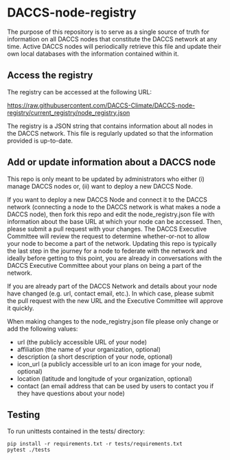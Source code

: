 # DACCS-node-registry

The purpose of this repository is to serve as a single source of truth for information on all DACCS nodes that 
constitute the DACCS network at any time. Active DACCS nodes will periodically retrieve this file and update their 
own local databases with the information contained within it.

## Access the registry

The registry can be accessed at the following URL:

https://raw.githubusercontent.com/DACCS-Climate/DACCS-node-registry/current_registry/node_registry.json

The registry is a JSON string that contains information about all nodes in the DACCS network. This file is regularly
updated so that the information provided is up-to-date.

## Add or update information about a DACCS node

This repo is only meant to be updated by administrators who either (i) manage DACCS nodes or, (ii) want to deploy a 
new DACCS Node. 

If you want to deploy a new DACCS Node and connect it to the DACCS network (connecting a node to the DACCS network 
is what makes a node a DACCS node), then fork this repo and edit the node_registry.json file with information about 
the base URL at which your node can be accessed. Then, please submit a pull request with your changes. The DACCS 
Executive Committee will review the request to determine whether-or-not to allow your node to become a part of the 
network. Updating this repo is typically the last step in the journey for a node to federate with the network and 
ideally before getting to this point, you are already in conversations with the DACCS Executive Committee about your 
plans on being a part of the network.

If you are already part of the DACCS Network and details about your node have changed (e.g. url, contact email, etc.). 
In which case, please submit the pull request with the new URL and the Executive Committee will approve it quickly.

When making changes to the node_registry.json file please only change or add the following values:
  - url (the publicly accessible URL of your node)
  - affiliation (the name of your organization, optional)
  - description (a short description of your node, optional)
  - icon_url (a publicly accessible url to an icon image for your node, optional)
  - location (latitude and longitude of your organization, optional)
  - contact (an email address that can be used by users to contact you if they have questions about your node)

## Testing

To run unittests contained in the tests/ directory:

```shell
pip install -r requirements.txt -r tests/requirements.txt
pytest ./tests
```
